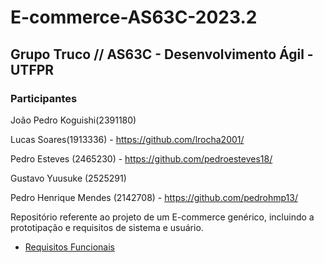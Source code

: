 # E-commerce-AS63C-2023.2

## Grupo Truco // AS63C - Desenvolvimento Ágil - UTFPR

### Participantes

João Pedro Koguishi(2391180)

Lucas Soares(1913336) - https://github.com/lrocha2001/ 

Pedro Esteves (2465230) - https://github.com/pedroesteves18/

Gustavo Yuusuke (2525291)

Pedro Henrique Mendes (2142708) - https://github.com/pedrohmp13/

Repositório referente ao projeto de um E-commerce genérico, incluindo a prototipação e requisitos de sistema e usuário.

* [Requisitos Funcionais](https://github.com/lrocha2001/E-commerce-AS63C-2023.2/blob/main/Requisitos%20de%20Usu%C3%A1rio/RF.md)
